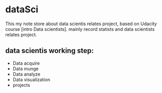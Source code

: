 # dataSci

This my note store about data scientis relates project, based on Udacity course [intro Data scientists].
mainly record statists and data scientists relates project.

## data scientis working step:
- Data acquire
- Data munge
- Data analyze
- Data visualization
- projects
